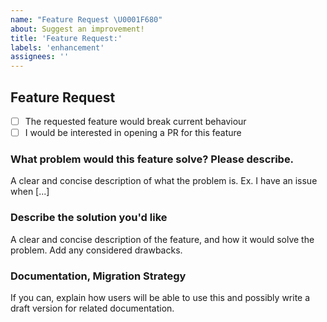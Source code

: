 ```yaml
---
name: "Feature Request \U0001F680"
about: Suggest an improvement!
title: 'Feature Request:'
labels: 'enhancement'
assignees: ''
---
```


## Feature Request

- [ ] The requested feature would break current behaviour
- [ ] I would be interested in opening a PR for this feature

### What problem would this feature solve? Please describe.
A clear and concise description of what the problem is. Ex. I have an issue when [...]

### Describe the solution you'd like
A clear and concise description of the feature, and how it would solve the problem. Add any considered drawbacks.

### Documentation, Migration Strategy
If you can, explain how users will be able to use this and possibly write a draft version for related documentation.
